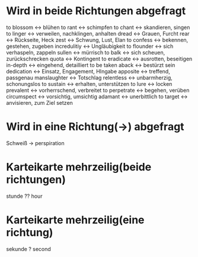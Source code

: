 
# Wird in beide Richtungen abgefragt

 to blossom <-> blühen
 to rant <-> schimpfen
 to chant <-> skandieren, singen
 to linger <-> verweilen, nachklingen, anhalten
 dread <-> Grauen, Furcht
 rear <-> Rückseite, Heck
 zest <-> Schwung, Lust, Elan
 to confess <-> bekennen, gestehen, zugeben
 incredulitiy <-> Ungläubigkeit
 to flounder <-> sich verhaspeln, zappeln
 sullen <-> mürrisch
 to balk <-> sich scheuen, zurückschrecken
 quota <-> Kontingent
 to eradicate <-> ausrotten, beseitigen
 in-depth <-> eingehend, detailliert
 to be taken aback <-> bestürzt sein
 dedication <-> Einsatz, Engagement, HIngabe
 apposite <-> treffend, passgenau
 manslaughter <-> Totschlag
 relentless <-> unbarmherzig, schonungslos
 to sustain <-> erhalten, unterstützen
 to lure <-> locken
 prevalent <-> vorherrschend, verbreitet
 to perpetrate <-> begehen, verüben
 circumspect <-> vorsichtig, umsichtig
 adamant <-> unerbittlich
 to target <-> anvisieren, zum Ziel setzen 
# Wird in eine Richtung(-\>) abgefragt

Schweiß -> perspiration

# Karteikarte mehrzeilig(beide richtungen)

stunde
??
hour

# Karteikarte mehrzeilig(eine richtung)

sekunde
?
second




